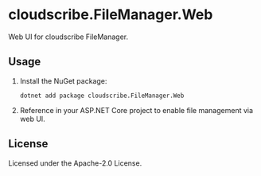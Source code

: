 # cloudscribe.FileManager.Web

Web UI for cloudscribe FileManager.

## Usage

1. Install the NuGet package:
   ```shell
   dotnet add package cloudscribe.FileManager.Web
   ```
2. Reference in your ASP.NET Core project to enable file management via web UI.

## License

Licensed under the Apache-2.0 License.
